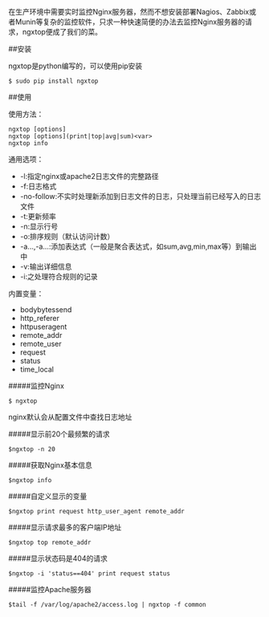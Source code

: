 在生产环境中需要实时监控Nginx服务器，然而不想安装部署Nagios、Zabbix或者Munin等复杂的监控软件，只求一种快速简便的办法去监控Nginx服务器的请求，ngxtop便成了我们的菜。

##安装

ngxtop是python编写的，可以使用pip安装

```
$ sudo pip install ngxtop
```

##使用

使用方法：

```
ngxtop [options]
ngxtop [options](print|top|avg|sum)<var>
ngxtop info
```

通用选项：

- -l:指定nginx或apache2日志文件的完整路径
- -f:日志格式
- -no-follow:不实时处理新添加到日志文件的日志，只处理当前已经写入的日志文件
- -t:更新频率
- -n:显示行号
- -o:排序规则（默认访问计数）
- -a...,-a...:添加表达式（一般是聚合表达式，如sum,avg,min,max等）到输出中
- -v:输出详细信息
- -i:之处理符合规则的记录

内置变量：

- bodybytessend
- http_referer
- httpuseragent
- remote_addr
- remote_user
- request
- status
- time_local

#####监控Nginx

```
$ ngxtop
```
nginx默认会从配置文件中查找日志地址

#####显示前20个最频繁的请求

```
$ngxtop -n 20
```

#####获取Nginx基本信息
```
$ngxtop info
```

#####自定义显示的变量
```
$ngxtop print request http_user_agent remote_addr
```

#####显示请求最多的客户端IP地址

```
$ngxtop top remote_addr
```

#####显示状态码是404的请求

```
$ngxtop -i 'status==404' print request status
```

#####监控Apache服务器

```
$tail -f /var/log/apache2/access.log | ngxtop -f common
```

